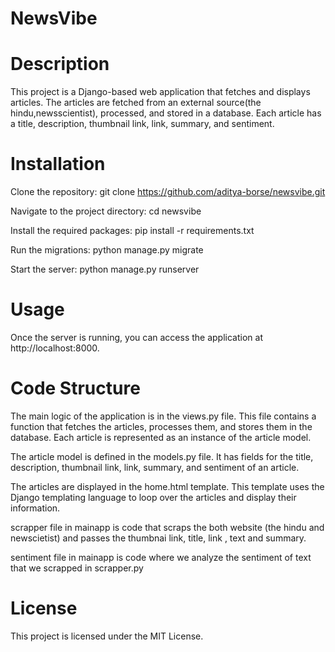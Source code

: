 # NewsVibe
# Description
This project is a Django-based web application that fetches and displays articles. The articles are fetched from an external source(the hindu,newsscientist), processed, and stored in a database. Each article has a title, description, thumbnail link, link, summary, and sentiment.

# Installation
Clone the repository: git clone https://github.com/aditya-borse/newsvibe.git

Navigate to the project directory: cd newsvibe

Install the required packages: pip install -r requirements.txt

Run the migrations: python manage.py migrate

Start the server: python manage.py runserver

# Usage
Once the server is running, you can access the application at http://localhost:8000.

# Code Structure
The main logic of the application is in the views.py file. This file contains a function that fetches the articles, processes them, and stores them in the database. Each article is represented as an instance of the article model.

The article model is defined in the models.py file. It has fields for the title, description, thumbnail link, link, summary, and sentiment of an article.

The articles are displayed in the home.html template. This template uses the Django templating language to loop over the articles and display their information.

scrapper file in mainapp is code that scraps the both website (the hindu and newscietist) and passes the thumbnai link, title, link , text and summary.

sentiment file in mainapp is code where we analyze the sentiment of text that we scrapped in scrapper.py

# License
This project is licensed under the MIT License.